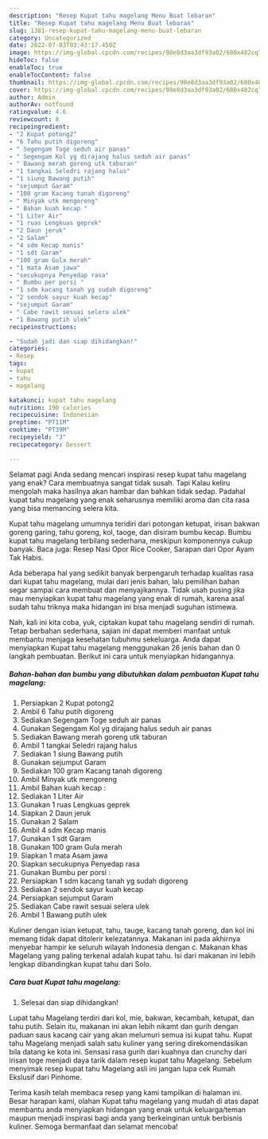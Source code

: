 ```yaml
---
description: "Resep Kupat tahu magelang Menu Buat lebaran"
title: "Resep Kupat tahu magelang Menu Buat lebaran"
slug: 1381-resep-kupat-tahu-magelang-menu-buat-lebaran
category: Uncategorized
date: 2022-07-03T03:43:17.450Z
image: https://img-global.cpcdn.com/recipes/98e8d3aa3df93a02/680x482cq70/kupat-tahu-magelang-foto-resep-utama.jpg
hideToc: false
enableToc: true
enableTocContent: false
thumbnail: https://img-global.cpcdn.com/recipes/98e8d3aa3df93a02/680x482cq70/kupat-tahu-magelang-foto-resep-utama.jpg
cover: https://img-global.cpcdn.com/recipes/98e8d3aa3df93a02/680x482cq70/kupat-tahu-magelang-foto-resep-utama.jpg
author: Admin
authorAv: notfound
ratingvalue: 4.6
reviewcount: 8
recipeingredient:
- "2 Kupat potong2"
- "6 Tahu putih digoreng"
- " Segengam Toge seduh air panas"
- " Segengam Kol yg dirajang halus seduh air panas"
- " Bawang merah goreng utk taburan"
- "1 tangkai Seledri rajang halus"
- "1 siung Bawang putih"
- "sejumput Garam"
- "100 gram Kacang tanah digoreng"
- " Minyak utk mengoreng"
- " Bahan kuah kecap "
- "1 Liter Air"
- "1 ruas Lengkuas geprek"
- "2 Daun jeruk"
- "2 Salam"
- "4 sdm Kecap manis"
- "1 sdt Garam"
- "100 gram Gula merah"
- "1 mata Asam jawa"
- "secukupnya Penyedap rasa"
- " Bumbu per porsi "
- "1 sdm kacang tanah yg sudah digoreng"
- "2 sendok sayur kuah kecap"
- "sejumput Garam"
- " Cabe rawit sesuai selera ulek"
- "1 Bawang putih ulek"
recipeinstructions:

- "Sudah jadi dan siap dihidangkan!"
categories:
- Resep
tags:
- kupat
- tahu
- magelang

katakunci: kupat tahu magelang 
nutrition: 190 calories
recipecuisine: Indonesian
preptime: "PT11M"
cooktime: "PT39M"
recipeyield: "3"
recipecategory: Dessert

---
```



Selamat pagi Anda sedang mencari inspirasi resep kupat tahu magelang yang enak? Cara membuatnya sangat tidak susah. Tapi Kalau keliru mengolah maka hasilnya akan hambar dan bahkan tidak sedap. Padahal kupat tahu magelang yang enak seharusnya memiliki aroma dan cita rasa yang bisa memancing selera kita.


Kupat tahu magelang umumnya teridiri dari potongan ketupat, irisan bakwan goreng garing, tahu goreng, kol, taoge, dan disiram bumbu kecap. Bumbu kupat tahu magelang terbilang sederhana, meskipun komponennya cukup banyak. Baca juga: Resep Nasi Opor Rice Cooker, Sarapan dari Opor Ayam Tak Habis.

Ada beberapa hal yang sedikit banyak berpengaruh terhadap kualitas rasa dari kupat tahu magelang, mulai dari jenis bahan, lalu pemilihan bahan segar sampai cara membuat dan menyajikannya. Tidak usah pusing jika mau menyiapkan kupat tahu magelang yang enak di rumah, karena asal sudah tahu triknya maka hidangan ini bisa menjadi suguhan istimewa.


Nah, kali ini kita coba, yuk, ciptakan kupat tahu magelang sendiri di rumah. Tetap berbahan sederhana, sajian ini dapat memberi manfaat untuk membantu menjaga kesehatan tubuhmu sekeluarga. Anda dapat menyiapkan Kupat tahu magelang menggunakan 26 jenis bahan dan 0 langkah pembuatan. Berikut ini cara untuk menyiapkan hidangannya.

<!--inarticleads1-->

##### Bahan-bahan dan bumbu yang dibutuhkan dalam pembuatan Kupat tahu magelang:

1. Persiapkan 2 Kupat potong2
1. Ambil 6 Tahu putih digoreng
1. Sediakan  Segengam Toge seduh air panas
1. Gunakan  Segengam Kol yg dirajang halus seduh air panas
1. Sediakan  Bawang merah goreng utk taburan
1. Ambil 1 tangkai Seledri rajang halus
1. Sediakan 1 siung Bawang putih
1. Gunakan sejumput Garam
1. Sediakan 100 gram Kacang tanah digoreng
1. Ambil  Minyak utk mengoreng
1. Ambil  Bahan kuah kecap :
1. Sediakan 1 Liter Air
1. Gunakan 1 ruas Lengkuas geprek
1. Siapkan 2 Daun jeruk
1. Gunakan 2 Salam
1. Ambil 4 sdm Kecap manis
1. Gunakan 1 sdt Garam
1. Gunakan 100 gram Gula merah
1. Siapkan 1 mata Asam jawa
1. Siapkan secukupnya Penyedap rasa
1. Gunakan  Bumbu per porsi :
1. Persiapkan 1 sdm kacang tanah yg sudah digoreng
1. Sediakan 2 sendok sayur kuah kecap
1. Persiapkan sejumput Garam
1. Sediakan  Cabe rawit sesuai selera ulek
1. Ambil 1 Bawang putih ulek


Kuliner dengan isian ketupat, tahu, tauge, kacang tanah goreng, dan kol ini memang tidak dapat ditolerir kelezatannya. Makanan ini pada akhirnya menyebar hampir ke seluruh wilayah Indonesia dengan c. Makanan khas Magelang yang paling terkenal adalah kupat tahu. Isi dari makanan ini lebih lengkap dibandingkan kupat tahu dari Solo. 

<!--inarticleads2-->

##### Cara buat Kupat tahu magelang:


1. Selesai dan siap dihidangkan!

Lupat tahu Magelang terdiri dari kol, mie, bakwan, kecambah, ketupat, dan tahu putih. Selain itu, makanan ini akan lebih nikamt dan gurih dengan paduan saus kacang cair yang akan melumuri semua isi kupat tahu. Kupat tahu Magelang menjadi salah satu kuliner yang sering direkomendasikan bila datang ke kota ini. Sensasi rasa gurih dari kuahnya dan crunchy dari irisan toge menjadi daya tarik dalam resep kupat tahu Magelang. Sebelum menyimak resep kupat tahu Magelang asli ini jangan lupa cek Rumah Ekslusif dari Pinhome. 

Terima kasih telah membaca resep yang kami tampilkan di halaman ini. Besar harapan kami, olahan Kupat tahu magelang yang mudah di atas dapat membantu anda menyiapkan hidangan yang enak untuk keluarga/teman maupun menjadi inspirasi bagi anda yang berkeinginan untuk berbisnis kuliner. Semoga bermanfaat dan selamat mencoba!
